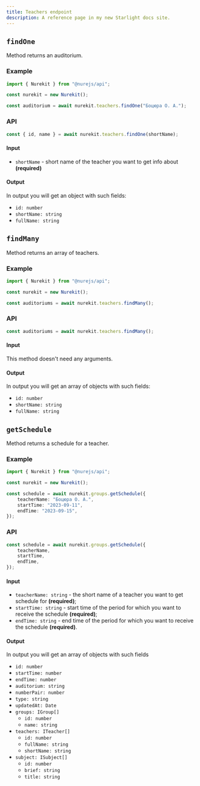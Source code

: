 ```yaml
---
title: Teachers endpoint
description: A reference page in my new Starlight docs site.
---
```


## `findOne`

Method returns an auditorium.

### Example

```typescript
import { Nurekit } from "@nurejs/api";

const nurekit = new Nurekit();

const auditorium = await nurekit.teachers.findOne("Боцюра О. А.");
```

### API

```typescript
const { id, name } = await nurekit.teachers.findOne(shortName);
```

#### Input

- `shortName` - short name of the teacher you want to get info about **(required)**

#### Output

In output you will get an object with such fields:

- `id: number`
- `shortName: string`
- `fullName: string`

## `findMany`

Method returns an array of teachers.

### Example

```typescript
import { Nurekit } from "@nurejs/api";

const nurekit = new Nurekit();

const auditoriums = await nurekit.teachers.findMany();
```

### API

```typescript
const auditoriums = await nurekit.teachers.findMany();
```

#### Input

This method doesn't need any arguments.

#### Output

In output you will get an array of objects with such fields:

- `id: number`
- `shortName: string`
- `fullName: string`

## `getSchedule`

Method returns a schedule for a teacher.

### Example

```typescript
import { Nurekit } from "@nurejs/api";

const nurekit = new Nurekit();

const schedule = await nurekit.groups.getSchedule({
	teacherName: "Боцюра О. А.",
	startTime: "2023-09-11",
	endTime: "2023-09-15",
});
```

### API

```typescript
const schedule = await nurekit.groups.getSchedule({
	teacherName,
	startTime,
	endTime,
});
```

#### Input

- `teacherName: string` - the short name of a teacher you want to get schedule for **(required)**;
- `startTime: string` - start time of the period for which you want to receive the schedule **(required)**;
- `endTime: string` - end time of the period for which you want to receive the schedule **(required)**.

#### Output

In output you will get an array of objects with such fields

- `id: number`
- `startTime: number`
- `endTime: number`
- `auditorium: string`
- `numberPair: number`
- `type: string`
- `updatedAt: Date`
- `groups: IGroup[]`
  - `id: number`
  - `name: string`
- `teachers: ITeacher[]`
  - `id: number`
  - `fullName: string`
  - `shortName: string`
- `subject: ISubject[]`
  - `id: number`
  - `brief: string`
  - `title: string`
